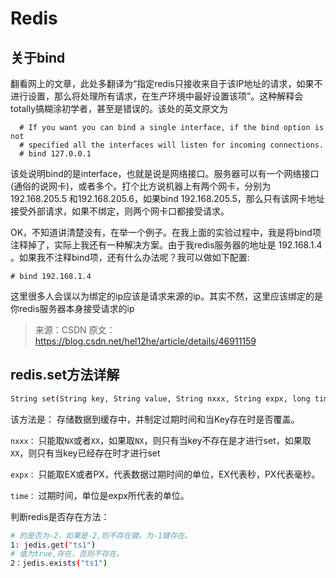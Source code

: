 # Redis

## 关于bind
翻看网上的文章，此处多翻译为“指定redis只接收来自于该IP地址的请求，如果不进行设置，那么将处理所有请求，在生产环境中最好设置该项”。这种解释会totally搞糊涂初学者，甚至是错误的。该处的英文原文为

```smartyconfig
  # If you want you can bind a single interface, if the bind option is not 
  # specified all the interfaces will listen for incoming connections. 
  # bind 127.0.0.1
```

该处说明bind的是interface，也就是说是网络接口。服务器可以有一个网络接口(通俗的说网卡)，或者多个。打个比方说机器上有两个网卡，分别为192.168.205.5 和192.168.205.6，如果bind 192.168.205.5，那么只有该网卡地址接受外部请求，如果不绑定，则两个网卡口都接受请求。

OK，不知道讲清楚没有，在举一个例子。在我上面的实验过程中，我是将bind项注释掉了，实际上我还有一种解决方案。由于我redis服务器的地址是 192.168.1.4 。如果我不注释bind项，还有什么办法呢？我可以做如下配置:

```smartyconfig
# bind 192.168.1.4
```

这里很多人会误以为绑定的ip应该是请求来源的ip。其实不然，这里应该绑定的是你redis服务器本身接受请求的ip


> 来源：CSDN 
  原文：https://blog.csdn.net/hel12he/article/details/46911159 
  

## redis.set方法详解
```bash
String set(String key, String value, String nxxx, String expx, long time);
```
该方法是： 存储数据到缓存中，并制定过期时间和当Key存在时是否覆盖。

`nxxx：` 只能取`NX`或者`XX`，如果取`NX`，则只有当key不存在是才进行set，如果取`XX`，则只有当key已经存在时才进行set  

`expx：` 只能取EX或者PX，代表数据过期时间的单位，EX代表秒，PX代表毫秒。  

`time：` 过期时间，单位是expx所代表的单位。  

判断redis是否存在方法：  
```bash
# 的是否为-2，如果是-2,则不存在键。为-1键存在。
1: jedis.get("ts1") 
# 值为true,存在，否则不存在。
2：jedis.exists("ts1") 
```